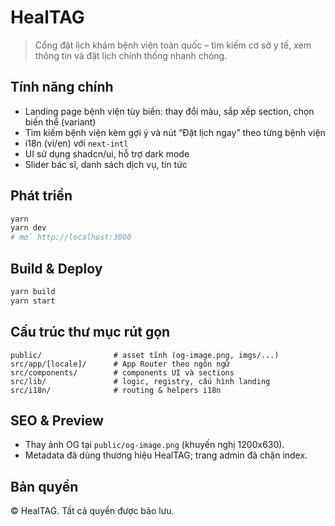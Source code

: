 # HealTAG

> Cổng đặt lịch khám bệnh viện toàn quốc – tìm kiếm cơ sở y tế, xem thông tin và đặt lịch chính thống nhanh chóng.

## Tính năng chính

- Landing page bệnh viện tùy biến: thay đổi màu, sắp xếp section, chọn biến thể (variant)
- Tìm kiếm bệnh viện kèm gợi ý và nút “Đặt lịch ngay” theo từng bệnh viện
- i18n (vi/en) với `next-intl`
- UI sử dụng shadcn/ui, hỗ trợ dark mode
- Slider bác sĩ, danh sách dịch vụ, tin tức

## Phát triển

```bash
yarn
yarn dev
# mở http://localhost:3000
```

## Build & Deploy

```bash
yarn build
yarn start
```

## Cấu trúc thư mục rút gọn

```
public/                # asset tĩnh (og-image.png, imgs/...)
src/app/[locale]/      # App Router theo ngôn ngữ
src/components/        # components UI và sections
src/lib/               # logic, registry, cấu hình landing
src/i18n/              # routing & helpers i18n
```

## SEO & Preview
- Thay ảnh OG tại `public/og-image.png` (khuyến nghị 1200x630).
- Metadata đã dùng thương hiệu HealTAG; trang admin đã chặn index.

## Bản quyền
© HealTAG. Tất cả quyền được bảo lưu.
